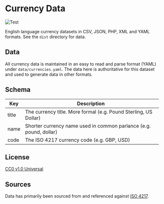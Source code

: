 # Currency Data

![Test](https://github.com/gibbs/currency-data/actions/workflows/build.yml/badge.svg)

English language currency datasets in CSV, JSON, PHP, XML and YAML formats. See
the `dist` directory for data.

## Data

All currency data is maintained in an easy to read and parse format (YAML) 
under `data/currencies.yaml`. The data here is authoritative for this dataset
and used to generate data in other formats.

## Schema

| Key   | Description |
|-------|-------------|
| title | The currency title. More formal (e.g. Pound Sterling, US Dollar) |
| name  | Shorter currency name used in common parlance (e.g. pound, dollar) |
| code  | The ISO 4217 currency code (e.g. GBP, USD) |

## License

[CC0 v1.0 Universal](https://github.com/gibbs/currency-data/blob/master/LICENSE)

## Sources

Data has primarily been sourced from and referenced against
[ISO 4217](https://www.iso.org/iso-4217-currency-codes.html).
